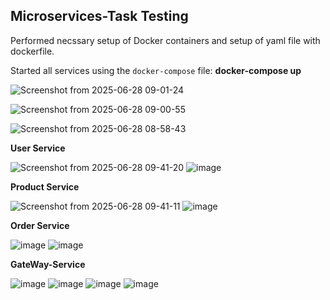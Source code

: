 ## Microservices-Task Testing 

Performed necssary setup of Docker containers and setup of yaml file with dockerfile.

Started all services using the `docker-compose` file:
  **docker-compose up**



  ![Screenshot from 2025-06-28 09-01-24](https://github.com/user-attachments/assets/ebbed727-c29c-41e8-a6f9-347c664aced1)

  ![Screenshot from 2025-06-28 09-00-55](https://github.com/user-attachments/assets/6202293b-3a3d-4bb3-b271-971ca1994079)

  ![Screenshot from 2025-06-28 08-58-43](https://github.com/user-attachments/assets/8b8d841b-c4c8-4b16-8273-aae4a370e117)



**User Service**

  ![Screenshot from 2025-06-28 09-41-20](https://github.com/user-attachments/assets/1665b8bb-d618-4c05-9274-449901b3bef3)
  ![image](https://github.com/user-attachments/assets/4c3feef0-3dea-4c85-9123-7d4a34a98164)

  

**Product Service**
  
  ![Screenshot from 2025-06-28 09-41-11](https://github.com/user-attachments/assets/e3fe6672-87f9-495c-bec5-f127c982dd8d)
  ![image](https://github.com/user-attachments/assets/fdce0ff8-7da7-49f9-b327-fa93737cf624)


**Order Service**

  ![image](https://github.com/user-attachments/assets/169c228f-224e-4c2a-989e-37f53dde35e2)
  ![image](https://github.com/user-attachments/assets/3f6fe2df-c9dc-4ed6-b901-5199c358ae2d)

**GateWay-Service**

  ![image](https://github.com/user-attachments/assets/2e91d6c7-4059-4dcf-acc8-366aed1b67dd)
  ![image](https://github.com/user-attachments/assets/9d72455f-a75e-44dd-b936-b5f469ef52b4)
  ![image](https://github.com/user-attachments/assets/fddb9f99-9247-4f7c-9957-41f4ab1a4bab)
  ![image](https://github.com/user-attachments/assets/ff470a0c-cb91-4a8d-b9c3-64e5b13e6cf7)

